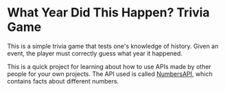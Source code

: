 # What Year Did This Happen? Trivia Game
This is a simple trivia game that tests one's knowledge of history. Given an event, the player must correctly guess what year it happened.

This is a quick project for learning about how to use APIs made by other people for your own projects. The API used is called [NumbersAPI](http://numbersapi.com/), which contains facts about different numbers.